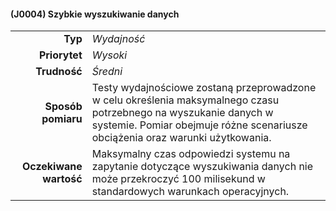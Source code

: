 #### (J0004) Szybkie wyszukiwanie danych

|                        |                                                                                                  |
| ---------------------: | :----------------------------------------------------------------------------------------------- |
|                **Typ** | *Wydajność*                                                                                      |
|          **Priorytet** | *Wysoki*                                                                                        |
|           **Trudność** | *Średni*                                                                                       |
|     **Sposób pomiaru** | Testy wydajnościowe zostaną przeprowadzone w celu określenia maksymalnego czasu potrzebnego na wyszukanie danych w systemie. Pomiar obejmuje różne scenariusze obciążenia oraz warunki użytkowania.             |
| **Oczekiwane wartość** | Maksymalny czas odpowiedzi systemu na zapytanie dotyczące wyszukiwania danych nie może przekroczyć 100 milisekund w standardowych warunkach operacyjnych.                                             |